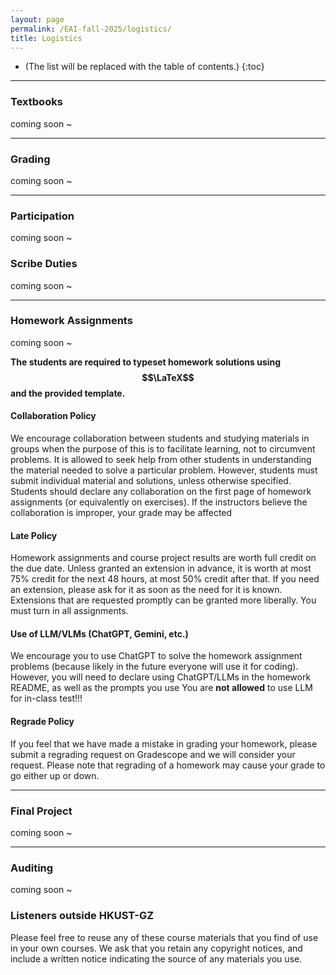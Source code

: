 ```yaml
---
layout: page
permalink: /EAI-fall-2025/logistics/
title: Logistics
---
```


* (The list will be replaced with the table of contents.)
{:toc}

***

### Textbooks

coming soon ~

***

### Grading
coming soon ~

***

### Participation
coming soon ~

### Scribe Duties
coming soon ~

***

### Homework Assignments
coming soon ~

**The students are required to typeset homework solutions using $$\LaTeX$$ and the provided template.**

#### Collaboration Policy

We encourage collaboration between students and studying materials in groups when the purpose of
this is to facilitate learning, not to circumvent problems. It is allowed to seek help from other students
in understanding the material needed to solve a particular problem. However, students must submit
individual material and solutions, unless otherwise specified. Students should declare any
collaboration on the first page of homework assignments (or equivalently on exercises). If the
instructors believe the collaboration is improper, your grade may be affected

#### Late Policy

Homework assignments and course project results are worth full credit on the due date. Unless granted an 
extension in advance, it is worth at most 75% credit for the next 48 hours, at most 50% credit after that. If 
you need an extension, please ask for it as soon as the need for it is known. Extensions that are requested 
promptly can be granted more liberally. You must turn in all assignments.

#### Use of LLM/VLMs (ChatGPT, Gemini, etc.)
We encourage you to use ChatGPT to solve the homework assignment problems (because likely in
the future everyone will use it for coding). However, you will need to declare using ChatGPT/LLMs in
the homework README, as well as the prompts you use
You are **not allowed** to use LLM for in-class test!!!

#### Regrade Policy

If you feel that we have made a mistake in grading your homework, please submit a regrading request on Gradescope and we will consider your request.
Please note that regrading of a homework may cause your grade to go either up or down.

***

### Final Project
coming soon ~

***

### Auditing
coming soon ~

### Listeners outside HKUST-GZ

Please feel free to reuse any of these course materials that you find of use in your own courses.
We ask that you retain any copyright notices, and include a written notice indicating the source of any materials you use.

